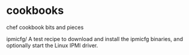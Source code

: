 cookbooks
=========

chef cookbook bits and pieces

ipmicfg/
  A test recipe to download and install the ipmicfg binaries, and optionally start the Linux IPMI driver.
